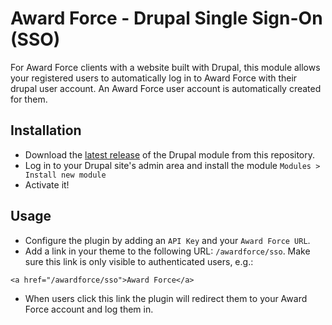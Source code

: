 # Award Force - Drupal Single Sign-On (SSO)

For Award Force clients with a website built with Drupal, this module allows your registered users to automatically log in to Award Force with their drupal user account. An Award Force user account is automatically created for them.

## Installation

- Download the [latest release](https://github.com/tectonic/sso-awardforce-drupal/releases) of the Drupal module from this repository.
- Log in to your Drupal site's admin area and install the module `Modules > Install new module`
- Activate it!

## Usage

- Configure the plugin by adding an `API Key` and your `Award Force URL`.
- Add a link in your theme to the following URL: `/awardforce/sso`. Make sure this link is only visible to authenticated users, e.g.:

```
<a href="/awardforce/sso">Award Force</a>
```

- When users click this link the plugin will redirect them to your Award Force account and log them in.
